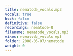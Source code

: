 ```yaml
---
title: nematode_vocals.mp3
vocals: true
best: false
definitive: false
recordings: nematode-0
filename: nematode_vocals.mp3
mixes: nematode_vocals-mp3
folder: 2008-06-07/nematode
weight: 0
---
```

